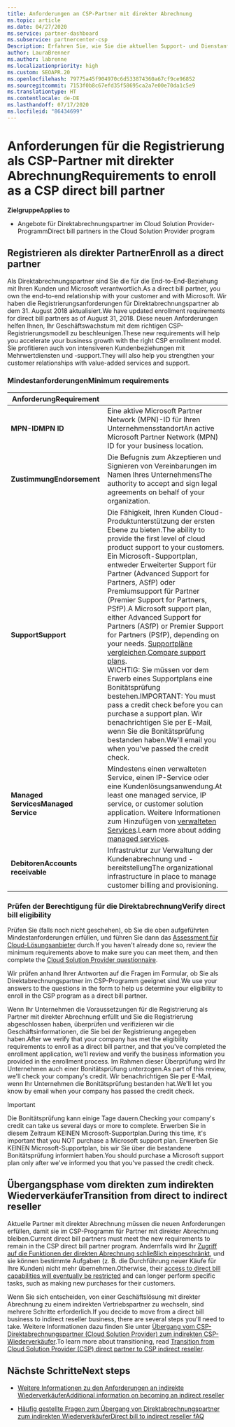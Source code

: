 ```yaml
---
title: Anforderungen an CSP-Partner mit direkter Abrechnung
ms.topic: article
ms.date: 04/27/2020
ms.service: partner-dashboard
ms.subservice: partnercenter-csp
Description: Erfahren Sie, wie Sie die aktuellen Support- und Dienstanforderungen erfüllen, um sich im Microsoft Cloud Solution Provider (CSP)-Programm als Partner mit direkter Abrechnung zu qualifizieren.
author: LauraBrenner
ms.author: labrenne
ms.localizationpriority: high
ms.custom: SEOAPR.20
ms.openlocfilehash: 79775a45f904970c6d533874360a67cf9ce96852
ms.sourcegitcommit: 7153f0b8c67efd35f58695ca2a7e00e70da1c5e9
ms.translationtype: HT
ms.contentlocale: de-DE
ms.lasthandoff: 07/17/2020
ms.locfileid: "86434699"
---
```

# <a name="requirements-to-enroll-as-a-csp-direct-bill-partner"></a><span data-ttu-id="7d92d-103">Anforderungen für die Registrierung als CSP-Partner mit direkter Abrechnung</span><span class="sxs-lookup"><span data-stu-id="7d92d-103">Requirements to enroll as a CSP direct bill partner</span></span>

<span data-ttu-id="7d92d-104">**Zielgruppe**</span><span class="sxs-lookup"><span data-stu-id="7d92d-104">**Applies to**</span></span>

- <span data-ttu-id="7d92d-105">Angebote für Direktabrechnungspartner im Cloud Solution Provider-Programm</span><span class="sxs-lookup"><span data-stu-id="7d92d-105">Direct bill partners in the Cloud Solution Provider program</span></span>

## <a name="enroll-as-a-direct-partner"></a><span data-ttu-id="7d92d-106">Registrieren als direkter Partner</span><span class="sxs-lookup"><span data-stu-id="7d92d-106">Enroll as a direct partner</span></span>

<span data-ttu-id="7d92d-107">Als Direktabrechnungspartner sind Sie die für die End-to-End-Beziehung mit Ihren Kunden und Microsoft verantwortlich.</span><span class="sxs-lookup"><span data-stu-id="7d92d-107">As a direct bill partner, you own the end-to-end relationship with your customer and with Microsoft.</span></span> <span data-ttu-id="7d92d-108">Wir haben die Registrierungsanforderungen für Direktabrechnungspartner ab dem 31. August 2018 aktualisiert.</span><span class="sxs-lookup"><span data-stu-id="7d92d-108">We have updated enrollment requirements for direct bill partners as of August 31, 2018.</span></span> <span data-ttu-id="7d92d-109">Diese neuen Anforderungen helfen Ihnen, Ihr Geschäftswachstum mit dem richtigen CSP-Registrierungsmodell zu beschleunigen.</span><span class="sxs-lookup"><span data-stu-id="7d92d-109">These new requirements will help you accelerate your business growth with the right CSP enrollment model.</span></span> <span data-ttu-id="7d92d-110">Sie profitieren auch von intensiveren Kundenbeziehungen mit Mehrwertdiensten und -support.</span><span class="sxs-lookup"><span data-stu-id="7d92d-110">They will also help you strengthen your customer relationships with value-added services and support.</span></span>

### <a name="minimum-requirements"></a><span data-ttu-id="7d92d-111">Mindestanforderungen</span><span class="sxs-lookup"><span data-stu-id="7d92d-111">Minimum requirements</span></span>

|<span data-ttu-id="7d92d-112">**Anforderung**</span><span class="sxs-lookup"><span data-stu-id="7d92d-112">**Requirement**</span></span>|                             |
|--------------------------------|--------------------------------------------------------------|
|<span data-ttu-id="7d92d-113">**MPN-ID**</span><span class="sxs-lookup"><span data-stu-id="7d92d-113">**MPN ID**</span></span>   |<span data-ttu-id="7d92d-114">Eine aktive Microsoft Partner Network (MPN)-ID für Ihren Unternehmensstandort</span><span class="sxs-lookup"><span data-stu-id="7d92d-114">An active Microsoft Partner Network (MPN) ID for your business location.</span></span>    |
|<span data-ttu-id="7d92d-115">**Zustimmung**</span><span class="sxs-lookup"><span data-stu-id="7d92d-115">**Endorsement**</span></span>   |<span data-ttu-id="7d92d-116">Die Befugnis zum Akzeptieren und Signieren von Vereinbarungen im Namen Ihres Unternehmens</span><span class="sxs-lookup"><span data-stu-id="7d92d-116">The authority to accept and sign legal agreements on behalf of your organization.</span></span>|
|<span data-ttu-id="7d92d-117">**Support**</span><span class="sxs-lookup"><span data-stu-id="7d92d-117">**Support**</span></span>   |<span data-ttu-id="7d92d-118">Die Fähigkeit, Ihren Kunden Cloud-Produktunterstützung der ersten Ebene zu bieten.</span><span class="sxs-lookup"><span data-stu-id="7d92d-118">The ability to provide the first level of cloud product support to your customers.</span></span> <br/><span data-ttu-id="7d92d-119">Ein Microsoft-Supportplan, entweder Erweiterter Support für Partner (Advanced Support for Partners, ASfP) oder Premiumsupport für Partner (Premier Support for Partners, PSfP).</span><span class="sxs-lookup"><span data-stu-id="7d92d-119">A Microsoft support plan, either Advanced Support for Partners (ASfP) or Premier Support for Partners (PSfP), depending on your needs.</span></span> <span data-ttu-id="7d92d-120">[Supportpläne vergleichen](https://partner.microsoft.com/support/partnersupport).</span><span class="sxs-lookup"><span data-stu-id="7d92d-120">[Compare support plans](https://partner.microsoft.com/support/partnersupport).</span></span><br/> <span data-ttu-id="7d92d-121">WICHTIG: Sie müssen vor dem Erwerb eines Supportplans eine Bonitätsprüfung bestehen.</span><span class="sxs-lookup"><span data-stu-id="7d92d-121">IMPORTANT: You must pass a credit check before you can purchase a support plan.</span></span> <span data-ttu-id="7d92d-122">Wir benachrichtigen Sie per E-Mail, wenn Sie die Bonitätsprüfung bestanden haben.</span><span class="sxs-lookup"><span data-stu-id="7d92d-122">We'll email you when you've passed the credit check.</span></span> |
|<span data-ttu-id="7d92d-123">**Managed Services**</span><span class="sxs-lookup"><span data-stu-id="7d92d-123">**Managed Service**</span></span>   |<span data-ttu-id="7d92d-124">Mindestens einen verwalteten Service, einen IP-Service oder eine Kundenlösungsanwendung.</span><span class="sxs-lookup"><span data-stu-id="7d92d-124">At least one managed service, IP service, or customer solution application.</span></span> <span data-ttu-id="7d92d-125">Weitere Informationen zum Hinzufügen von [verwalteten Services](https://partner.microsoft.com/business-opportunities/managed-services-provider).</span><span class="sxs-lookup"><span data-stu-id="7d92d-125">Learn more about adding [managed services](https://partner.microsoft.com/business-opportunities/managed-services-provider).</span></span>|
|<span data-ttu-id="7d92d-126">**Debitoren**</span><span class="sxs-lookup"><span data-stu-id="7d92d-126">**Accounts receivable**</span></span> |<span data-ttu-id="7d92d-127">Infrastruktur zur Verwaltung der Kundenabrechnung und -bereitstellung</span><span class="sxs-lookup"><span data-stu-id="7d92d-127">The organizational infrastructure in place to manage customer billing and provisioning.</span></span>

### <a name="verify-direct-bill-eligibility"></a><span data-ttu-id="7d92d-128">Prüfen der Berechtigung für die Direktabrechnung</span><span class="sxs-lookup"><span data-stu-id="7d92d-128">Verify direct bill eligibility</span></span>

<span data-ttu-id="7d92d-129">Prüfen Sie (falls noch nicht geschehen), ob Sie die oben aufgeführten Mindestanforderungen erfüllen, und führen Sie dann das [Assessment für Cloud-Lösungsanbieter](https://partner.microsoft.com/cloud-solution-provider/assessment) durch.</span><span class="sxs-lookup"><span data-stu-id="7d92d-129">If you haven't already done so, review the minimum requirements above to make sure you can meet them, and then complete the [Cloud Solution Provider questionnaire](https://partner.microsoft.com/cloud-solution-provider/assessment).</span></span>

<span data-ttu-id="7d92d-130">Wir prüfen anhand Ihrer Antworten auf die Fragen im Formular, ob Sie als Direktabrechnungspartner im CSP-Programm geeignet sind.</span><span class="sxs-lookup"><span data-stu-id="7d92d-130">We use your answers to the questions in the form to help us determine your eligibility to enroll in the CSP program as a direct bill partner.</span></span>

<span data-ttu-id="7d92d-131">Wenn Ihr Unternehmen die Voraussetzungen für die Registrierung als Partner mit direkter Abrechnung erfüllt und Sie die Registrierung abgeschlossen haben, überprüfen und verifizieren wir die Geschäftsinformationen, die Sie bei der Registrierung angegeben haben.</span><span class="sxs-lookup"><span data-stu-id="7d92d-131">After we verify that your company has met the eligibility requirements to enroll as a direct bill partner, and that you've completed the enrollment application, we'll review and verify the business information you provided in the enrollment process.</span></span> <span data-ttu-id="7d92d-132">Im Rahmen dieser Überprüfung wird Ihr Unternehmen auch einer Bonitätsprüfung unterzogen.</span><span class="sxs-lookup"><span data-stu-id="7d92d-132">As part of this review, we'll check your company's credit.</span></span> <span data-ttu-id="7d92d-133">Wir benachrichtigen Sie per E-Mail, wenn Ihr Unternehmen die Bonitätsprüfung bestanden hat.</span><span class="sxs-lookup"><span data-stu-id="7d92d-133">We'll let you know by email when your company has passed the credit check.</span></span>

>[!IMPORTANT]
><span data-ttu-id="7d92d-134">Die Bonitätsprüfung kann einige Tage dauern.</span><span class="sxs-lookup"><span data-stu-id="7d92d-134">Checking your company's credit can take us several days or more to complete.</span></span> <span data-ttu-id="7d92d-135">Erwerben Sie in diesem Zeitraum KEINEN Microsoft-Supportplan.</span><span class="sxs-lookup"><span data-stu-id="7d92d-135">During this time, it's important that you NOT purchase a Microsoft support plan.</span></span> <span data-ttu-id="7d92d-136">Erwerben Sie KEINEN Microsoft-Supportplan, bis wir Sie über die bestandene Bonitätsprüfung informiert haben.</span><span class="sxs-lookup"><span data-stu-id="7d92d-136">You should purchase a Microsoft support plan only after we've informed you that you've passed the credit check.</span></span>

## <a name="transition-from-direct-to-indirect-reseller"></a><span data-ttu-id="7d92d-137">Übergangsphase vom direkten zum indirekten Wiederverkäufer</span><span class="sxs-lookup"><span data-stu-id="7d92d-137">Transition from direct to indirect reseller</span></span>

<span data-ttu-id="7d92d-138">Aktuelle Partner mit direkter Abrechnung müssen die neuen Anforderungen erfüllen, damit sie im CSP-Programm für Partner mit direkter Abrechnung bleiben.</span><span class="sxs-lookup"><span data-stu-id="7d92d-138">Current direct bill partners must meet the new requirements to remain in the CSP direct bill partner program.</span></span> <span data-ttu-id="7d92d-139">Andernfalls wird Ihr [Zugriff auf die Funktionen der direkten Abrechnung schließlich eingeschränkt](restricted-direct-bill-capabilities.md), und sie können bestimmte Aufgaben (z. B. die Durchführung neuer Käufe für Ihre Kunden) nicht mehr übernehmen.</span><span class="sxs-lookup"><span data-stu-id="7d92d-139">Otherwise, their [access to direct bill capabilities will eventually be restricted](restricted-direct-bill-capabilities.md) and can longer perform specific tasks, such as making new purchases for their customers.</span></span>

<span data-ttu-id="7d92d-140">Wenn Sie sich entscheiden, von einer Geschäftslösung mit direkter Abrechnung zu einem indirekten Vertriebspartner zu wechseln, sind mehrere Schritte erforderlich.</span><span class="sxs-lookup"><span data-stu-id="7d92d-140">If you decide to move from a direct bill business to indirect reseller business, there are several steps you'll need to take.</span></span> <span data-ttu-id="7d92d-141">Weitere Informationen dazu finden Sie unter [Übergang vom CSP-Direktabrechnungspartner (Cloud Solution Provider) zum indirekten CSP-Wiederverkäufer](transition-direct-to-indirect.md).</span><span class="sxs-lookup"><span data-stu-id="7d92d-141">To learn more about transitioning, read [Transition from Cloud Solution Provider (CSP) direct partner to CSP indirect reseller](transition-direct-to-indirect.md).</span></span>

## <a name="next-steps"></a><span data-ttu-id="7d92d-142">Nächste Schritte</span><span class="sxs-lookup"><span data-stu-id="7d92d-142">Next steps</span></span>

- [<span data-ttu-id="7d92d-143">Weitere Informationen zu den Anforderungen an indirekte Wiederverkäufer</span><span class="sxs-lookup"><span data-stu-id="7d92d-143">Additional information on becoming an indirect reseller</span></span>](https://assetsprod.microsoft.com/csp-directbill-to-indirect-transition.pdf)

- [<span data-ttu-id="7d92d-144">Häufig gestellte Fragen zum Übergang von Direktabrechnungspartner zum indirekten Wiederverkäufer</span><span class="sxs-lookup"><span data-stu-id="7d92d-144">Direct bill to indirect reseller fAQ</span></span>](https://assetsprod.microsoft.com/mpn/direct-bill-partner-faq.pdf)
